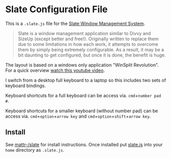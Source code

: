 # Slate Configuration File

This is a `.slate.js` file for the [Slate Window Management System](https://github.com/mattr-/slate).

> Slate is a window management application similar to Divvy and SizeUp (except better and free!). Originally written to replace them due to some limitations in how each work, it attempts to overcome them by simply being extremely configurable. As a result, it may be a bit daunting to get configured, but once it is done, the benefit is huge.

The layout is based on a windows only application "WinSplit Revolution".  For a quick overview [watch this youtube video](https://www.youtube.com/watch?v=o1AtHyf4pRQ).

I switch from a desktop full keyboard to a laptop so this includes two sets of keyboard bindings. 

Keyboard shortcuts for a full keyboard can be access via. `cmd`+`number pad #`.

Keyboard shortcuts for a smaller keyboard (without number pad) can be access via. `cmd`+`option`+`arrow key` and `cmd`+`option`+`shift`+`arrow key`.

## Install
See [mattr-/slate](https://github.com/mattr-/slate#installing-slate) for install instructions.  Once installed put [slate.js](slate.js) into your `home` directory as `.slate.js`.